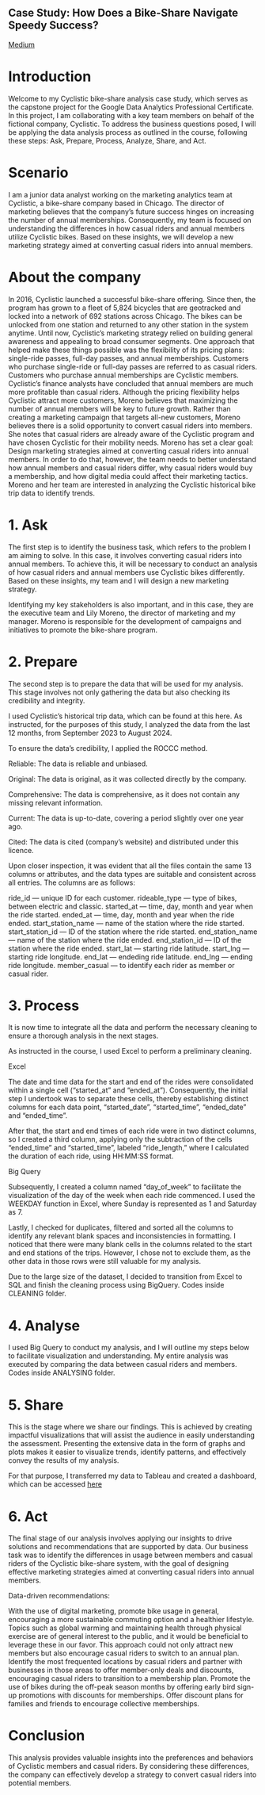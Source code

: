 ## Case Study: How Does a Bike-Share Navigate Speedy Success?
[Medium](https://medium.com/@camilapattaro/case-study-how-does-a-bike-share-navigate-speedy-success-561fe81e042a)

# Introduction
Welcome to my Cyclistic bike-share analysis case study, which serves as the capstone project for the Google Data Analytics Professional Certificate. In this project, I am collaborating with a key team members on behalf of the fictional company, Cyclistic. To address the business questions posed, I will be applying the data analysis process as outlined in the course, following these steps: Ask, Prepare, Process, Analyze, Share, and Act.

# Scenario
I am a junior data analyst working on the marketing analytics team at Cyclistic, a bike-share company based in Chicago. The director of marketing believes that the company’s future success hinges on increasing the number of annual memberships. Consequently, my team is focused on understanding the differences in how casual riders and annual members utilize Cyclistic bikes. Based on these insights, we will develop a new marketing strategy aimed at converting casual riders into annual members.

# About the company
In 2016, Cyclistic launched a successful bike-share offering. Since then, the program has grown to a fleet of 5,824 bicycles that are geotracked and locked into a network of 692 stations across Chicago. The bikes can be unlocked from one station and returned to any other station in the system anytime. Until now, Cyclistic’s marketing strategy relied on building general awareness and appealing to broad consumer segments. One approach that helped make these things possible was the flexibility of its pricing plans: single-ride passes, full-day passes, and annual memberships. Customers who purchase single-ride or full-day passes are referred to as casual riders. Customers who purchase annual memberships are Cyclistic members. Cyclistic’s finance analysts have concluded that annual members are much more profitable than casual riders. Although the pricing flexibility helps Cyclistic attract more customers, Moreno believes that maximizing the number of annual members will be key to future growth. Rather than creating a marketing campaign that targets all-new customers, Moreno believes there is a solid opportunity to convert casual riders into members. She notes that casual riders are already aware of the Cyclistic program and have chosen Cyclistic for their mobility needs. Moreno has set a clear goal: Design marketing strategies aimed at converting casual riders into annual members. In order to do that, however, the team needs to better understand how annual members and casual riders differ, why casual riders would buy a membership, and how digital media could affect their marketing tactics. Moreno and her team are interested in analyzing the Cyclistic historical bike trip data to identify trends.

# 1. Ask
The first step is to identify the business task, which refers to the problem I am aiming to solve. In this case, it involves converting casual riders into annual members. To achieve this, it will be necessary to conduct an analysis of how casual riders and annual members use Cyclistic bikes differently. Based on these insights, my team and I will design a new marketing strategy.

Identifying my key stakeholders is also important, and in this case, they are the executive team and Lily Moreno, the director of marketing and my manager. Moreno is responsible for the development of campaigns and initiatives to promote the bike-share program.

# 2. Prepare
The second step is to prepare the data that will be used for my analysis. This stage involves not only gathering the data but also checking its credibility and integrity.

I used Cyclistic’s historical trip data, which can be found at this here. As instructed, for the purposes of this study, I analyzed the data from the last 12 months, from September 2023 to August 2024.

To ensure the data’s credibility, I applied the ROCCC method.

Reliable: The data is reliable and unbiased.

Original: The data is original, as it was collected directly by the company.

Comprehensive: The data is comprehensive, as it does not contain any missing relevant information.

Current: The data is up-to-date, covering a period slightly over one year ago.

Cited: The data is cited (company’s website) and distributed under this licence.

Upon closer inspection, it was evident that all the files contain the same 13 columns or attributes, and the data types are suitable and consistent across all entries. The columns are as follows:

ride_id — unique ID for each customer.
rideable_type — type of bikes, between electric and classic.
started_at — time, day, month and year when the ride started.
ended_at — time, day, month and year when the ride ended.
start_station_name — name of the station where the ride started.
start_station_id — ID of the station where the ride started.
end_station_name — name of the station where the ride ended.
end_station_id — ID of the station where the ride ended.
start_lat — starting ride latitude.
start_lng — starting ride longitude.
end_lat — endeding ride latitude.
end_lng — ending ride longitude.
member_casual — to identify each rider as member or casual rider.

# 3. Process
It is now time to integrate all the data and perform the necessary cleaning to ensure a thorough analysis in the next stages.

As instructed in the course, I used Excel to perform a preliminary cleaning.

Excel

The date and time data for the start and end of the rides were consolidated within a single cell (“started_at” and “ended_at”). Consequently, the initial step I undertook was to separate these cells, thereby establishing distinct columns for each data point, “started_date”, “started_time”, “ended_date” and “ended_time”.

After that, the start and end times of each ride were in two distinct columns, so I created a third column, applying only the subtraction of the cells “ended_time” and “started_time”, labeled “ride_length,” where I calculated the duration of each ride, using HH:MM:SS format.

Big Query

Subsequently, I created a column named “day_of_week” to facilitate the visualization of the day of the week when each ride commenced. I used the WEEKDAY function in Excel, where Sunday is represented as 1 and Saturday as 7.

Lastly, I checked for duplicates, filtered and sorted all the columns to identify any relevant blank spaces and inconsistencies in formatting. I noticed that there were many blank cells in the columns related to the start and end stations of the trips. However, I chose not to exclude them, as the other data in those rows were still valuable for my analysis.

Due to the large size of the dataset, I decided to transition from Excel to SQL and finish the cleaning process using BigQuery.
Codes inside CLEANING folder.

# 4. Analyse
I used Big Query to conduct my analysis, and I will outline my steps below to facilitate visualization and understanding. My entire analysis was executed by comparing the data between casual riders and members.
Codes inside ANALYSING folder.

# 5. Share
This is the stage where we share our findings. This is achieved by creating impactful visualizations that will assist the audience in easily understanding the assessment. Presenting the extensive data in the form of graphs and plots makes it easier to visualize trends, identify patterns, and effectively convey the results of my analysis.

For that purpose, I transferred my data to Tableau and created a dashboard, which can be accessed [here](https://public.tableau.com/app/profile/camila.pattaro7144/viz/CyclistBikeShareAnalysis_17294455179800/CyclistDashboard)

# 6. Act
The final stage of our analysis involves applying our insights to drive solutions and recommendations that are supported by data. Our business task was to identify the differences in usage between members and casual riders of the Cyclistic bike-share system, with the goal of designing effective marketing strategies aimed at converting casual riders into annual members.

Data-driven recommendations:

With the use of digital marketing, promote bike usage in general, encouraging a more sustainable commuting option and a healthier lifestyle. Topics such as global warming and maintaining health through physical exercise are of general interest to the public, and it would be beneficial to leverage these in our favor. This approach could not only attract new members but also encourage casual riders to switch to an annual plan.
Identify the most frequented locations by casual riders and partner with businesses in those areas to offer member-only deals and discounts, encouraging casual riders to transition to a membership plan.
Promote the use of bikes during the off-peak season months by offering early bird sign-up promotions with discounts for memberships.
Offer discount plans for families and friends to encourage collective memberships.

# Conclusion
This analysis provides valuable insights into the preferences and behaviors of Cyclistic members and casual riders. By considering these differences, the company can effectively develop a strategy to convert casual riders into potential members.
